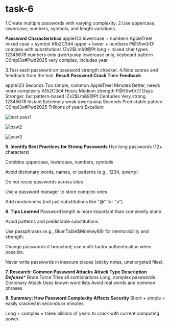 # task-6
 1.Create multiple passwords with varying complexity.
 2.Use uppercase, lowercase, numbers, symbols, and length variations.

**Password**	                                        **Characteristics**
apple123	                                             lowercase + numbers
AppleTree!	                                         mixed case + symbol
A1b2C3d4	                                         upper + lower + numbers
P@55w0rD!                                           	complex with substitutions
!Zx2$Lm&9@Pt	                                     long + mixed char types
12345678                                               	numbers only
qwertyuiop	                                     lowercase only, keyboard pattern
C0mpl3x#Pwd2025                                   	very complex, includes year


3.Test each password on password strength checker.
 4.Note scores and feedback from the tool.
 **Result**
**Password**                                              	**Crack Tim**e	                          **Feedback**
 
apple123	                                                  Seconds	Too simple,                           common
AppleTree!	                                                  Minutes	Better,                         needs more complexity
A1b2C3d4	                                                        Hours	                               Medium strength
P@55w0rD!	                                                    Days	Stronger,                        but pattern-based
!Zx2$Lm&9@Pt                                                   	Centuries	                            Very strong
12345678                                                        	Instant                              	Extremely weak
qwertyuiop	                                                      Seconds                              	Predictable pattern
C0mpl3x#Pwd2025                                              	Trillions of years	                     Excellent

![test pass1](https://github.com/user-attachments/assets/ce6d5189-1817-4cd4-b7d9-802a9e8a1480)

![psw2](https://github.com/user-attachments/assets/2c7da737-b323-4180-94ee-b083b38ae9ee)

![psw3](https://github.com/user-attachments/assets/f151eefc-ccf0-47de-afaf-6e3ca0d21302)

**5. Identify Best Practices for Strong Passwords**
Use long passwords (12+ characters)

Combine uppercase, lowercase, numbers, symbols

Avoid dictionary words, names, or patterns (e.g., 1234, qwerty)

Do not reuse passwords across sites

Use a password manager to store complex ones

Add randomness (not just substitutions like "@" for "a")

**6. Tips Learned**
Password length is more important than complexity alone.

Avoid patterns and predictable substitutions.

Use passphrases (e.g., Blue!Table$Monkey88) for memorability and strength.

Change passwords if breached; use multi-factor authentication when possible.

Never write passwords in insecure places (sticky notes, unencrypted files).


**7. Research: Common Password Attacks**
**Attack Type**	                                   **Description**	                        ***Defense****
Brute Force	                                      Tries all combinations	            Long, complex passwords
Dictionary Attack                                  	Uses known word lists	          Avoid real words and common phrases

**8. Summary: How Password Complexity Affects Security**
Short + simple = easily cracked in seconds or minutes.

Long + complex = takes billions of years to crack with current computing power.





 
